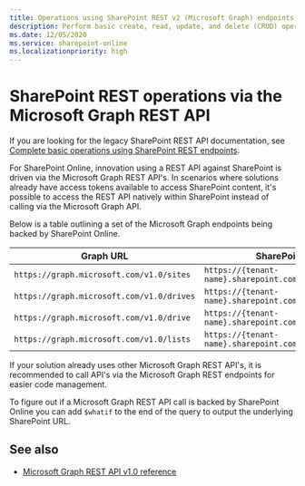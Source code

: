 ```yaml
---
title: Operations using SharePoint REST v2 (Microsoft Graph) endpoints
description: Perform basic create, read, update, and delete (CRUD) operations with the SharePoint v2 REST interface.
ms.date: 12/05/2020
ms.service: sharepoint-online
ms.localizationpriority: high
---
```

# SharePoint REST operations via the Microsoft Graph REST API

If you are looking for the legacy SharePoint REST API documentation, see [Complete basic operations using SharePoint REST endpoints](../sp-add-ins/complete-basic-operations-using-sharepoint-rest-endpoints.md).

For SharePoint Online, innovation using a REST API against SharePoint is driven via the Microsoft Graph REST API's. In scenarios where solutions already have access tokens available to access SharePoint content, it's possible to access the REST API natively within SharePoint instead of calling via the Microsoft Graph API.

Below is a table outlining a set of the Microsoft Graph endpoints being backed by SharePoint Online.

|                 Graph URL                 |                     SharePoint URL                      |
| ----------------------------------------- | ------------------------------------------------------- |
| `https://graph.microsoft.com/v1.0/sites`  | `https://{tenant-name}.sharepoint.com/_api/v2.0/sites`  |
| `https://graph.microsoft.com/v1.0/drives` | `https://{tenant-name}.sharepoint.com/_api/v2.0/drives` |
| `https://graph.microsoft.com/v1.0/drive`  | `https://{tenant-name}.sharepoint.com/_api/v2.0/drive`  |
| `https://graph.microsoft.com/v1.0/lists`  | `https://{tenant-name}.sharepoint.com/_api/v2.0/lists`  |

If your solution already uses other Microsoft Graph REST API's, it is recommended to call API's via the Microsoft Graph REST endpoints for easier code management.

To figure out if a Microsoft Graph REST API call is backed by SharePoint Online you can add `$whatif` to the end of the query to output the underlying SharePoint URL.

## See also

- [Microsoft Graph REST API v1.0 reference](/graph/api/overview)
